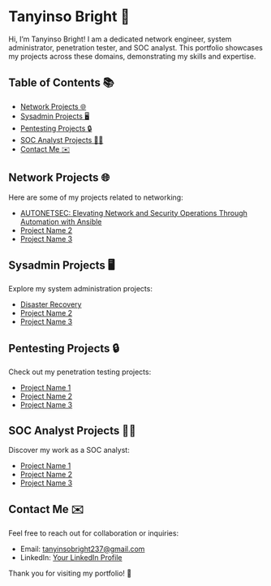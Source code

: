 # Tanyinso Bright 👋

Hi, I’m Tanyinso Bright! I am a dedicated network engineer, system administrator, penetration tester, and SOC analyst. This portfolio showcases my projects across these domains, demonstrating my skills and expertise.

## Table of Contents 📚

- [Network Projects 🌐](#network-projects)
- [Sysadmin Projects 🖥️](#sysadmin-projects)
- [Pentesting Projects 🔒](#pentesting-projects)
- [SOC Analyst Projects 🕵️‍♂️](#soc-analyst-projects)
- [Contact Me ✉️](#contact-me)

## Network Projects 🌐

Here are some of my projects related to networking:

- [AUTONETSEC: Elevating Network and Security Operations Through Automation with Ansible](https://github.com/tanyinso/AutoNetSec.git)
- [Project Name 2](link-to-your-network-project2)
- [Project Name 3](link-to-your-network-project3)

## Sysadmin Projects 🖥️

Explore my system administration projects:

- [Disaster Recovery](https://github.com/tanyinso/Disaster-recovery.git)
- [Project Name 2](link-to-your-sysadmin-project2)
- [Project Name 3](link-to-your-sysadmin-project3)

## Pentesting Projects 🔒

Check out my penetration testing projects:

- [Project Name 1](link-to-your-pentesting-project1)
- [Project Name 2](link-to-your-pentesting-project2)
- [Project Name 3](link-to-your-pentesting-project3)

## SOC Analyst Projects 🕵️‍♂️

Discover my work as a SOC analyst:

- [Project Name 1](link-to-your-soc-project1)
- [Project Name 2](link-to-your-soc-project2)
- [Project Name 3](link-to-your-soc-project3)

## Contact Me ✉️

Feel free to reach out for collaboration or inquiries:

- Email: [tanyinsobright237@gmail.com](mailto:tanyinsobright237@gmail.com)
- LinkedIn: [Your LinkedIn Profile](link-to-your-linkedin)

Thank you for visiting my portfolio! 🌟
